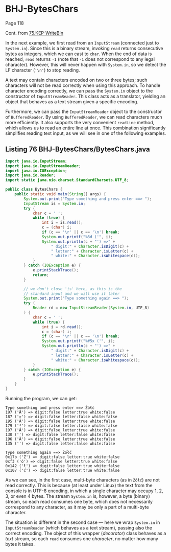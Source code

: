 # BHJ-BytesChars

Page 118

Cont. from [75.KEP-WriteBin](https://github.com/Java-PJATK/75.KEP-WriteBin)

In the next example, we first read from an `InputStream` (connected just to `System.in`). Since this is a binary stream, invoking `read` returns consecutive bytes as integers, which we can cast to `char`. When the end of data is reached, `read` returns `-1` (note that `-1` does not correspond to any legal character). However, this will never happen with `System.in`, so we detect the LF character (`'\n'`) to stop reading.

A text may contain characters encoded on two or three bytes; such characters will not be read correctly when using this approach. To handle character encoding correctly, we can pass the `System.in` object to the constructor of `InputStreamReader`. This class acts as a translator, yielding an object that behaves as a text stream given a specific encoding.

Furthermore, we can pass the `InputStreamReader` object to the constructor of `BufferedReader`. By using `BufferedReader`, we can read characters much more efficiently. It also supports the very convenient `readLine` method, which allows us to read an entire line at once. This combination significantly simplifies reading text input, as we will see in one of the following examples.

## Listing 76 BHJ-BytesChars/BytesChars.java

```java
import java.io.InputStream;
import java.io.InputStreamReader;
import java.io.IOException;
import java.io.Reader;
import static java.nio.charset.StandardCharsets.UTF_8;

public class BytesChars {
    public static void main(String[] args) {
        System.out.print("Type something and press enter ==> ");
        InputStream is = System.in;
        try {
            char c = ' ';
            while (true) {
                int i = is.read();
                c = (char) i;
                if (c == '\r' || c == '\n') break;
                System.out.printf("%3d ('", i);
                System.out.println(c + "') =>" +
                    " digit:" + Character.isDigit(c) +
                    " letter:" + Character.isLetter(c) +
                    " white:" + Character.isWhitespace(c));
            }
        } catch (IOException e) {
            e.printStackTrace();
            return;
        }

        // we don't close 'is' here, as this is the
        // standard input and we will use it later
        System.out.print("Type something again ==> ");
        try (
            Reader rd = new InputStreamReader(System.in, UTF_8)
        ) {
            char c = ' ';
            while (true) {
                int i = rd.read();
                c = (char) i;
                if (c == '\r' || c == '\n') break;
                System.out.printf("%#5x ('", i);
                System.out.println(c + "') =>" +
                    " digit:" + Character.isDigit(c) +
                    " letter:" + Character.isLetter(c) +
                    " white:" + Character.isWhitespace(c));
            }
        } catch (IOException e) {
            e.printStackTrace();
        }
    }
}

```

Running the program, we can get:

```
Type something and press enter ==> Żółć
197 ('Å') => digit:false letter:true white:false
187 ('»') => digit:false letter:false white:false
195 ('Ã') => digit:false letter:true white:false
179 ('³') => digit:false letter:false white:false
197 ('Å') => digit:false letter:true white:false
130 ('') => digit:false letter:false white:false
196 ('Ä') => digit:false letter:true white:false
135 ('') => digit:false letter:false white:false

Type something again ==> Żółć
0x17b ('Ż') => digit:false letter:true white:false
0xf3 ('ó') => digit:false letter:true white:false
0x142 ('ł') => digit:false letter:true white:false
0x107 ('ć') => digit:false letter:true white:false
```

As we can see, in the first case, multi-byte characters (as in `Żółć`) are not read correctly. This is because (at least under Linux) the text from the console is in UTF-8 encoding, in which a single character may occupy 1, 2, 3, or even 4 bytes. The stream `System.in` is, however, a byte (binary) stream, so each read consumes one byte, which does not necessarily correspond to any character, as it may be only a part of a multi-byte character.

The situation is different in the second case — here we wrap `System.in` in `InputStreamReader` (which behaves as a text stream), passing also the correct encoding. The object of this wrapper (_decorator_) class behaves as a _text_ stream, so each `read` consumes one _character_, no matter how many bytes it takes.
